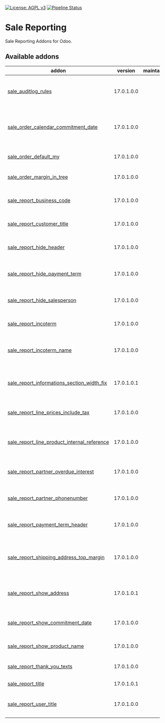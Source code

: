 [![License: AGPL v3](https://img.shields.io/badge/License-AGPL%20v3-blue.svg)](https://www.gnu.org/licenses/agpl-3.0)
[![Pipeline Status](https://gitlab.com/tawasta/odoo/sale-reporting/badges/17.0-dev/pipeline.svg)](https://gitlab.com/tawasta/odoo/sale-reporting/-/pipelines/)

Sale Reporting
==============
Sale Reporting Addons for Odoo.

[//]: # (addons)

Available addons
----------------
addon | version | maintainers | summary
--- | --- | --- | ---
[sale_auditlog_rules](sale_auditlog_rules/) | 17.0.1.0.0 |  | Adds audit log rules for sale order and sale order line
[sale_order_calendar_commitment_date](sale_order_calendar_commitment_date/) | 17.0.1.0.0 |  | Show sale order calendar start date as commitment date
[sale_order_default_my](sale_order_default_my/) | 17.0.1.0.0 |  | Show my sale orders by default
[sale_order_margin_in_tree](sale_order_margin_in_tree/) | 17.0.1.0.0 |  | Show the margin field in SO list
[sale_report_business_code](sale_report_business_code/) | 17.0.1.0.0 |  | QWeb sale reports business code
[sale_report_customer_title](sale_report_customer_title/) | 17.0.1.0.0 |  | Add title to customer address
[sale_report_hide_header](sale_report_hide_header/) | 17.0.1.0.0 |  | Hides sale report header from sale order report
[sale_report_hide_payment_term](sale_report_hide_payment_term/) | 17.0.1.0.0 |  | Hides payment term on Sale Order Report
[sale_report_hide_salesperson](sale_report_hide_salesperson/) | 17.0.1.0.0 |  | Hides salesperson element from Sales reports
[sale_report_incoterm](sale_report_incoterm/) | 17.0.1.0.0 |  | Sale Order Report Incoterm
[sale_report_incoterm_name](sale_report_incoterm_name/) | 17.0.1.0.0 |  | Show Incoterm name instead of code on Sale Report
[sale_report_informations_section_width_fix](sale_report_informations_section_width_fix/) | 17.0.1.0.1 |  | Fixes the wrapping of elements spacing gets too tight
[sale_report_line_prices_include_tax](sale_report_line_prices_include_tax/) | 17.0.1.0.0 |  | Show SO Line prices with tax instead of without
[sale_report_line_product_internal_reference](sale_report_line_product_internal_reference/) | 17.0.1.0.0 |  | Sale Order report - Product's internal reference
[sale_report_partner_overdue_interest](sale_report_partner_overdue_interest/) | 17.0.1.0.0 |  | Sale Report Partner overdue interest
[sale_report_partner_phonenumber](sale_report_partner_phonenumber/) | 17.0.1.0.0 |  | Sale Order Report Partner Phonenumber
[sale_report_payment_term_header](sale_report_payment_term_header/) | 17.0.1.0.0 |  | Sale Order report - Payment term in header
[sale_report_shipping_address_top_margin](sale_report_shipping_address_top_margin/) | 17.0.1.0.0 |  | Add margin between invoicing and shipping addresses for readability
[sale_report_show_address](sale_report_show_address/) | 17.0.1.0.1 |  | Always show shipping and invoice address on sale report.
[sale_report_show_commitment_date](sale_report_show_commitment_date/) | 17.0.1.0.0 |  | Adds commitment date to sale order report
[sale_report_show_product_name](sale_report_show_product_name/) | 17.0.1.0.0 |  | Always show product on SO print lines
[sale_report_thank_you_texts](sale_report_thank_you_texts/) | 17.0.1.0.0 |  | Thank you message on sale report
[sale_report_title](sale_report_title/) | 17.0.1.0.1 |  | Sale Report Title is set
[sale_report_user_title](sale_report_user_title/) | 17.0.1.0.0 |  | Rename customer address title to user

[//]: # (end addons)

